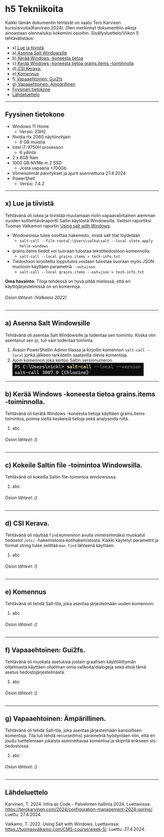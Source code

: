 # h5 Tekniikoita

Kaikki tämän dokumentin tehtävät on saatu Tero Karvisen kurssisivulta(Karvinen 2024). Olen merkinnyt dokumenttiin aikoja ainoastaan olennaisiksi kokemiini osioihin. Sisällysluettelo/Viikon 5 tehtävälistaus:

- x)[ Lue ja tiivistä](#x-lue-ja-tiivistä)
- a)[ Asenna Salt Windowsille](#a-asenna-salt-windowsille)
- b)[ Kerää Windows -koneesta tietoa](#b-kerää-windows--konesta-tietoa-grainsitems--toiminnolla)
- c)[ Kerää Windows -koneesta tietoa grains.items -toiminnolla](#c-kokeile-saltin-file--toimintoa-windowsilla)
- d)[ CSI Kerava.](#d-csi-kerava)
- e)[ Komennus](#e-komennus)
- f)[ Vapaaehtoinen: Gui2fs](#f-vapaaehtoinen-gui2fs)
- g)[ Vapaaehtoinen: Ämpärillinen](#g-vapaaehtoinen-ämpärillinen)
- [Fyysinen tietokone](#fyysinen-tietokone)
- [Lähdeluettelo](#lähdeluettelo)

---

## Fyysinen tietokone

- Windows 11 Home
  - Versio: 23H2
- Nvidia rtx 2060 näytönohjain
  - 6 GB muistia
- Intel i7-9750H prosessori
  - 6 ydintä
- 2 x 8GB Ram
- 1000 GB NVMe m.2 SSD
  - Josta vapaana +700Gb
- Viimeisimmät päivitykset ja ajurit asennettuna 27.4.2024
- PowerShell
  - Versio: 7.4.2

---

## x) Lue ja tiivistä

Tehtävänä oli lukea ja tiivistää muutamaan riviin vapaavalintainen aiemman vuoden kotitehtäväraportti Saltin käytöstä Windowsilla. Valitsin raportiksi Tuomas Valkamon raportin [Using salt with Windows](https://tuomasvalkamo.com/CMS-course/week-5/).

- Windowsissa tulee osoittaa hakemisto, mistä salt tilat löydetään
  - `salt-call --file-root=C:\Users\valka\salt --local state.apply hello-windows`
- grains.items tiedot voi suoraan tulostaa tekstitiedostoon komennolla:
  - `salt-call --local grains.items > tech-info.txt`
- Tiedostoon kirjoitettu lopputulos voidaan tulostaa suoraan myös JSON muotoon käyttäen parametriä `--out=json`:
  - `salt-call --local grains.items --out=json > tech-info.txt`

**Oma havainto:** Tiloja tehdessä on hyvä pitää mielessä, että eri käyttöjärjestelmissä on eri komentoja.

###### Osion lähteet: (Valkamo 2022)

---

## a) Asenna Salt Windowsille

Tehtävänä oli asentaa Salt Windowsille ja todentaa sen toiminto. Koska olin asentanut sen jo, tuli vain todentaa toiminta.

1. Avasin PowerShellin Admin tilassa ja kirjoitin komennon `salt-call --local` jonka jälkeen tarkistelin saatavilla olevia komentoja.
2. Ajoin komennon joka kertoo Saltin versionumeron  
   ![a1.png](a1.png)

---

## b) Kerää Windows -koneesta tietoa grains.items -toiminnolla.

Tehtävänä oli kerätä Windows -koneesta tietoja käyttäen grains.items toimintoa, poimia sieltä keskeisiä tietoja sekä analysoida niitä.

1. abc

###### Osion lähteet: ()

---

## c) Kokeile Saltin file -toimintoa Windowsilla.

Tehtävänä oli kokeilla Saltin file-toimintoa windowsissa.

1. abc

###### Osion lähteet: ()

---

## d) CSI Kerava.

Tehtävänä oli näyttää `find` komennon avulla viimeisimmäksi muokatut tiedostot `/etc/` -hakemistosta kotihakemistosta. Kaikki käytetyt parametrit ja format string tulee selittää `man find` lähteenä käyttäen.

1. abc

###### Osion lähteet: ()

---

## e) Komennus

Tehtävänä oli tehdä Salt-tila, joka asentaa järjestelmään uuden komennon.

1. abc

###### Osion lähteet: ()

---

## f) Vapaaehtoinen: Gui2fs.

Tehtävänä oli muokata asetuksia jostain graafisen käyttöliittymän ohjelmasta käyttäen ohjelman omia valikoita/dialogeja sekä etsiä tämä asetus tiedostojärjestelmästä.

1. abc

###### Osion lähteet: ()

---

## g) Vapaaehtoinen: Ämpärillinen.

Tehtävänä oli tehdä Salt-tila, joka asentaa järjestelmään kansiollisen komentoja. Tila tuli tehdä recurse(tms) parametriä hyödyntäen niin, että en joudu luettelemaan jokaista asennettavaa komentoa ja skipritä erikseen sls-tiedostossa.

1. abc

###### Osion lähteet: ()

---

## Lähdeluettelo

Karvinen, T. 2024. Infra as Code - Palvelinten hallinta 2024. Luettavissa: https://terokarvinen.com/2024/configuration-management-2024-spring/. Luettu: 27.4.2024.

Valkamo, T. 2022. Using Salt with Windows. Luettavissa: https://tuomasvalkamo.com/CMS-course/week-5/. Luettu: 27.4.2024.
